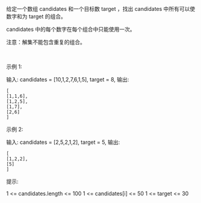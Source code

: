 给定一个数组 candidates 和一个目标数 target ，找出 candidates 中所有可以使数字和为 target 的组合。

candidates 中的每个数字在每个组合中只能使用一次。

注意：解集不能包含重复的组合。

 

示例 1:

输入: candidates = [10,1,2,7,6,1,5], target = 8, 输出:

```angular2html
[
[1,1,6],
[1,2,5],
[1,7],
[2,6]
]
```

示例 2:

输入: candidates = [2,5,2,1,2], target = 5, 输出:

```angular2html
[
[1,2,2],
[5]
]
```

提示:

1 <= candidates.length <= 100 1 <= candidates[i] <= 50 1 <= target <= 30
